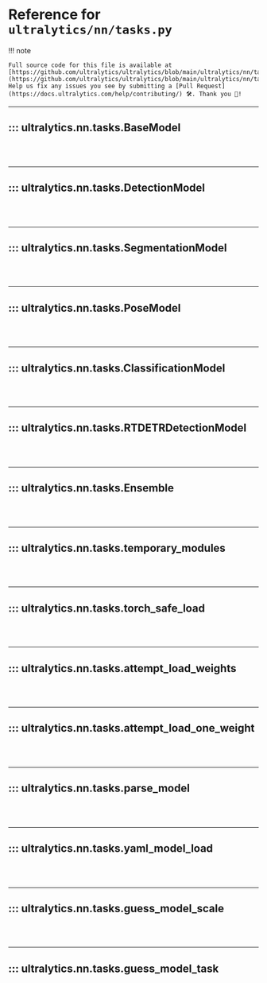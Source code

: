 # Reference for `ultralytics/nn/tasks.py`

!!! note

    Full source code for this file is available at [https://github.com/ultralytics/ultralytics/blob/main/ultralytics/nn/tasks.py](https://github.com/ultralytics/ultralytics/blob/main/ultralytics/nn/tasks.py). Help us fix any issues you see by submitting a [Pull Request](https://docs.ultralytics.com/help/contributing/) 🛠️. Thank you 🙏!

---
## ::: ultralytics.nn.tasks.BaseModel
<br><br>

---
## ::: ultralytics.nn.tasks.DetectionModel
<br><br>

---
## ::: ultralytics.nn.tasks.SegmentationModel
<br><br>

---
## ::: ultralytics.nn.tasks.PoseModel
<br><br>

---
## ::: ultralytics.nn.tasks.ClassificationModel
<br><br>

---
## ::: ultralytics.nn.tasks.RTDETRDetectionModel
<br><br>

---
## ::: ultralytics.nn.tasks.Ensemble
<br><br>

---
## ::: ultralytics.nn.tasks.temporary_modules
<br><br>

---
## ::: ultralytics.nn.tasks.torch_safe_load
<br><br>

---
## ::: ultralytics.nn.tasks.attempt_load_weights
<br><br>

---
## ::: ultralytics.nn.tasks.attempt_load_one_weight
<br><br>

---
## ::: ultralytics.nn.tasks.parse_model
<br><br>

---
## ::: ultralytics.nn.tasks.yaml_model_load
<br><br>

---
## ::: ultralytics.nn.tasks.guess_model_scale
<br><br>

---
## ::: ultralytics.nn.tasks.guess_model_task
<br><br>
